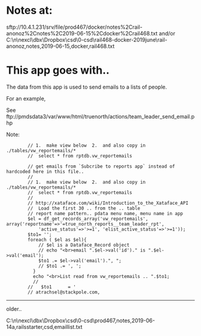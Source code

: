 # Notes at:

sftp://10.4.1.231/srv/file/prod467/docker/notes%2Crail-anonoz%2Cnotes%2C2019-06-15%2Cdocker%2Crail468.txt
and/or
C:\n\nexcl\dbx\Dropbox\csd\0-csd\rail468-docker-2019june\rail-anonoz,notes,2019-06-15,docker,rail468.txt

# This app goes with..

The data from this app is used to send emails to a lists of people.

For an example,

See ftp://pmdsdata3/var/www/html/truenorth/actions/team_leader_send_email.php

Note:

```
        // 1.  make view below  2.  and also copy in ./tables/vw_reportemails/*
        //  select * from rptdb.vw_reportemails
```

```
        // get emails from `Subcribe to reports app` instead of hardcoded here in this file..
        //
        // 1.  make view below  2.  and also copy in ./tables/vw_reportemails/*
        //  select * from rptdb.vw_reportemails
        //
        // http://xataface.com/wiki/Introduction_to_the_Xataface_API
        //  Load the first 30 .. from the .. table
        // report name pattern.. pdata menu name, menu name in app
        $el = df_get_records_array('vw_reportemails', array('reportname'=>'=true_north_reports__team_leader_rpt',
            'active_status'=>'>=1', 'elist_active_status'=>'>=1'));
        $to1= '';
        foreach ( $el as $el){
            // $el is a Dataface_Record object
            // echo "<br>email ".$el->val('id')." is ".$el->val('email');
            $to1 .= $el->val('email').", ";
            // $to1 .= ', ';
          }
          echo "<br>List read from vw_reportemails .. ".$to1;
          //
        //   $to1      = '
        // atrachsel@stackpole.com,
```

---

older..

C:\n\nexcl\dbx\Dropbox\csd\0-csd\prod467,notes,2019-06-14a,railsstarter,csd,emaillist.txt
